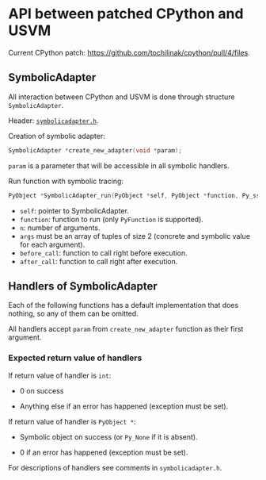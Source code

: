 # API between patched CPython and USVM

Current CPython patch: https://github.com/tochilinak/cpython/pull/4/files.

## SymbolicAdapter

All interaction between CPython and USVM is done through structure `SymbolicAdapter`.

Header: [`symbolicadapter.h`](https://github.com/tochilinak/cpython/blob/wrapper-3.11.9/Include/symbolicadapter.h).

Creation of symbolic adapter:
```c
SymbolicAdapter *create_new_adapter(void *param);
```

`param` is a parameter that will be accessible in all symbolic handlers.

Run function with symbolic tracing:
```c
PyObject *SymbolicAdapter_run(PyObject *self, PyObject *function, Py_ssize_t n, PyObject *const *args, runnable before_call, runnable after_call);
```

- `self`: pointer to SymbolicAdapter.
- `function`: function to run (only `PyFunction` is supported).
- `n`: number of arguments.
- `args` must be an array of tuples of size 2 (concrete and symbolic value for each argument).
- `before_call`: function to call right before execution.
- `after_call`: function to call right after execution.

## Handlers of SymbolicAdapter

Each of the following functions has a default implementation that does nothing, so any of them can be omitted.

All handlers accept `param` from `create_new_adapter` function as their first argument.

### Expected return value of handlers

If return value of handler is `int`:

- 0 on success

- Anything else if an error has happened (exception must be set).

If return value of handler is `PyObject *`:

- Symbolic object on success (or `Py_None` if it is absent).

- 0 if an error has happened (exception must be set).

For descriptions of handlers see comments in `symbolicadapter.h`.
